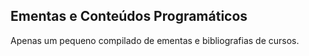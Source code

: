 ## Ementas e Conteúdos Programáticos

Apenas um pequeno compilado de ementas e bibliografias de cursos.
